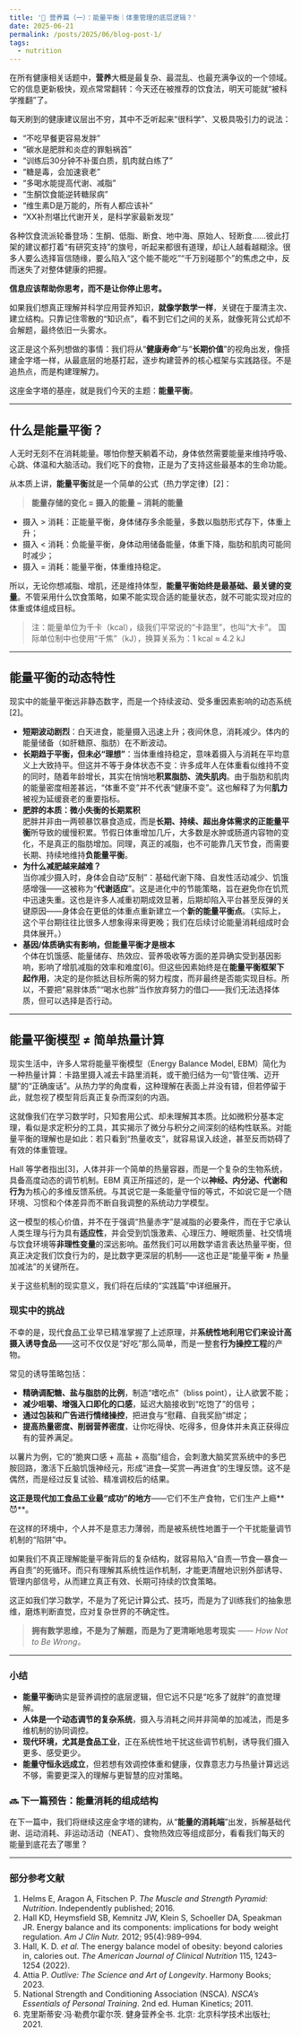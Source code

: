 ```yaml
---
title: '🥗 营养篇（一）：能量平衡｜体重管理的底层逻辑？'
date: 2025-06-21
permalink: /posts/2025/06/blog-post-1/
tags:
  - nutrition
---
```


在所有健康相关话题中，**营养**大概是最复杂、最混乱、也最充满争议的一个领域。它的信息更新极快，观点常常翻转：今天还在被推荐的饮食法，明天可能就“被科学推翻”了。

每天刷到的健康建议层出不穷，其中不乏听起来“很科学”、又极具吸引力的说法：
- “不吃早餐更容易发胖”
- “碳水是肥胖和炎症的罪魁祸首”
- “训练后30分钟不补蛋白质，肌肉就白练了”
- “糖是毒，会加速衰老”
- “多喝水能提高代谢、减脂”
- “生酮饮食能逆转糖尿病”
- “维生素D是万能的，所有人都应该补”
- “XX补剂堪比代谢开关，是科学家最新发现”

各种饮食流派轮番登场：生酮、低脂、断食、地中海、原始人、轻断食……彼此打架的建议都打着“有研究支持”的旗号，听起来都很有道理，却让人越看越糊涂。很多人要么选择盲信随缘，要么陷入“这个能不能吃”“千万别碰那个”的焦虑之中，反而迷失了对整体健康的把握。

**信息应该帮助你思考，而不是让你停止思考。**

如果我们想真正理解并科学应用营养知识，**就像学数学一样**，关键在于厘清主次、建立结构。只靠记住零散的“知识点”，看不到它们之间的关系，就像死背公式却不会解题，最终依旧一头雾水。

这正是这个系列想做的事情：我们将从“**健康寿命**”与“**长期价值**”的视角出发，像搭建金字塔一样，从最底层的地基打起，逐步构建营养的核心框架与实践路径。不是追热点，而是构建理解力。

这座金字塔的基座，就是我们今天的主题：**能量平衡**。

---

## 什么是能量平衡？
人无时无刻不在消耗能量。哪怕你整天躺着不动，身体依然需要能量来维持呼吸、心跳、体温和大脑活动。我们吃下的食物，正是为了支持这些最基本的生命功能。

从本质上讲，**能量平衡**就是一个简单的公式（热力学定律）[2]：

> **能量存储的变化 = 摄入的能量 − 消耗的能量**

- 摄入 > 消耗：正能量平衡，身体储存多余能量，多数以脂肪形式存下，体重上升；
- 摄入 < 消耗：负能量平衡，身体动用储备能量，体重下降，脂肪和肌肉可能同时减少；
- 摄入 = 消耗：能量平衡，体重维持稳定。

所以，无论你想减脂、增肌，还是维持体型，**能量平衡始终是最基础、最关键的变量**。不管采用什么饮食策略，如果不能实现合适的能量状态，就不可能实现对应的体重或体组成目标。

> 注：能量单位为千卡（kcal），级我们平常说的“卡路里”，也叫“大卡”。 国际单位制中也使用“千焦”（kJ），换算关系为：1 kcal ≈ 4.2 kJ

---

## 能量平衡的动态特性
现实中的能量平衡远非静态数字，而是一个持续波动、受多重因素影响的动态系统[2]。

- **短期波动剧烈**：白天进食，能量摄入迅速上升；夜间休息，消耗减少。体内的能量储备（如肝糖原、脂肪）在不断波动。
- **长期趋于平衡，但未必“理想”**：当体重维持稳定，意味着摄入与消耗在平均意义上大致持平。但这并不等于身体状态不变：许多成年人在体重看似维持不变的同时，随着年龄增长，其实在悄悄地**积累脂肪、流失肌肉**。由于脂肪和肌肉的能量密度相差甚远，“体重不变”并不代表“健康不变”。这也解释了为何**肌力**被视为延缓衰老的重要指标。
- **肥胖的本质：微小失衡的长期累积**  
肥胖并非由一两顿暴饮暴食造成，而是**长期、持续、超出身体需求的正能量平衡**所导致的缓慢积累。节假日体重增加几斤，大多数是水肿或肠道内容物的变化，不是真正的脂肪增加。同理，真正的减脂，也不可能靠几天节食，而需要长期、持续地维持**负能量平衡**。
- **为什么减肥越来越难？**  
当你减少摄入时，身体会自动“反制”：基础代谢下降、自发性活动减少、饥饿感增强——这被称为“**代谢适应**”。这是进化中的节能策略，旨在避免你在饥荒中迅速失重。这也是许多人减重初期成效显著，后期却陷入平台甚至反弹的关键原因——身体会在更低的体重点重新建立一个**新的能量平衡点**。（实际上，这个平台期往往比很多人想象得来得更晚；我们在后续讨论能量消耗组成时会具体展开。）
- **基因/体质确实有影响，但能量平衡才是根本**  
个体在饥饿感、能量储存、热效应、营养吸收等方面的差异确实受到基因影响，影响了增肌减脂的效率和难度[6]。但这些因素始终是在**能量平衡框架下起作用**，决定的是你抵达目标所需的努力程度，而非最终是否能实现目标。所以，不要把“易胖体质”“喝水也胖”当作放弃努力的借口——我们无法选择体质，但可以选择是否行动。

---

## 能量平衡模型 ≠ 简单热量计算
现实生活中，许多人常将能量平衡模型（Energy Balance Model, EBM）简化为一种热量计算：卡路里摄入减去卡路里消耗，或干脆归结为一句“管住嘴、迈开腿”的“正确废话”。从热力学的角度看，这种理解在表面上并没有错，但若停留于此，就忽视了模型背后真正复杂而深刻的内涵。

这就像我们在学习数学时，只知套用公式、却未理解其本质。比如微积分基本定理，看似是求定积分的工具，其实揭示了微分与积分之间深刻的结构性联系。对能量平衡的理解也是如此：若只看到“热量收支”，就容易误入歧途，甚至反而妨碍了有效的体重管理。

Hall 等学者指出[3]，人体并非一个简单的热量容器，而是一个复杂的生物系统，具备高度动态的调节机制。EBM 真正所描述的，是一个以**神经、内分泌、代谢和行为**为核心的多维反馈系统。与其说它是一条能量守恒的等式，不如说它是一个随环境、习惯和个体差异而不断自我调整的系统动力学模型。

这一模型的核心价值，并不在于强调“热量赤字”是减脂的必要条件，而在于它承认人类生理与行为具有**适应性**，并会受到饥饿激素、心理压力、睡眠质量、社交情境与饮食环境等**非理性变量**的深远影响。虽然我们可以用数学语言表达热量平衡，但真正决定我们饮食行为的，是比数字更深层的机制——这也正是“能量平衡 ≠ 热量加减法”的关键所在。

关于这些机制的现实意义，我们将在后续的“实践篇”中详细展开。

### 现实中的挑战

不幸的是，现代食品工业早已精准掌握了上述原理，并**系统性地利用它们来设计高摄入诱导食品**——这可不仅仅是“好吃”那么简单，而是一整套**行为操控工程**的产物。

常见的诱导策略包括：
- **精确调配糖、盐与脂肪的比例**，制造“嗜吃点”（bliss point），让人欲罢不能；
- **减少咀嚼、增强入口即化的口感**，延迟大脑接收到“吃饱了”的信号；
- **通过包装和广告进行情绪操控**，把进食与“慰藉、自我奖励”绑定；
- **提高热量密度、削弱营养密度**，让你吃得快、吃得多，但身体并未真正获得应有的营养满足。

以薯片为例，它的“脆爽口感 + 高盐 + 高脂”组合，会刺激大脑奖赏系统中的多巴胺回路，激活下丘脑饥饿神经元，形成“进食—奖赏—再进食”的生理反馈。这不是偶然，而是经过反复试验、精准调校后的结果。

**这正是现代加工食品工业最“成功”的地方**——它们不生产食物，它们生产上瘾**😈**。

在这样的环境中，个人并不是意志力薄弱，而是被系统性地置于一个干扰能量调节机制的“陷阱”中。

如果我们不真正理解能量平衡背后的复杂结构，就容易陷入“自责—节食—暴食—再自责”的死循环。而只有理解其系统性运作机制，才能更清醒地识别外部诱导、管理内部信号，从而建立真正有效、长期可持续的饮食策略。

这正如我们学习数学，不是为了死记计算公式、技巧，而是为了训练我们的抽象思维，磨炼判断直觉，应对复杂世界的不确定性。

> **拥有数学思维，不是为了解题，而是为了更清晰地思考现实** —— *How Not to Be Wrong。*

---
### 小结

- **能量平衡**确实是营养调控的底层逻辑，但它远不只是“吃多了就胖”的直觉理解。
- **人体是一个动态调节的复杂系统**，摄入与消耗之间并非简单的加减法，而是多维机制的协同调控。
- **现代环境，尤其是食品工业**，正在系统性地干扰这些调节机制，诱导我们摄入更多、感受更少。
- **能量守恒永远成立**，但若想有效调控体重和健康，仅靠意志力与热量计算远远不够，需要更深入的理解与更智慧的应对策略。

### 🔜 下一篇预告：能量消耗的组成结构

在下一篇中，我们将继续这座金字塔的建构，从“**能量的消耗端**”出发，拆解基础代谢、运动消耗、非运动活动（NEAT）、食物热效应等组成部分，看看我们每天的能量到底花去了哪里？

---

### 部分参考文献

1. Helms E, Aragon A, Fitschen P. *The Muscle and Strength Pyramid: Nutrition*. Independently published; 2016.
2. Hall KD, Heymsfield SB, Kemnitz JW, Klein S, Schoeller DA, Speakman JR. Energy balance and its components: implications for body weight regulation. *Am J Clin Nutr.* 2012; 95(4):989–994.
3. Hall, K. D. *et al.* The energy balance model of obesity: beyond calories in, calories out. *The American Journal of Clinical Nutrition* 115, 1243–1254 (2022).
4. Attia P. *Outlive: The Science and Art of Longevity*. Harmony Books; 2023.
5. National Strength and Conditioning Association (NSCA). *NSCA’s Essentials of Personal Training*. 2nd ed. Human Kinetics; 2011.
6. 克里斯蒂安·冯·勒费尔霍尔茨. 健身营养全书. 北京: 北京科学技术出版社; 2021.
